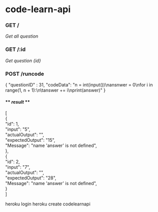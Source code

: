 # **code-learn-api**

### GET /
*Get all question*

### GET /:id
*Get question {id}*

### POST /runcode

{
"questionID" : 31,
"codeData": "n = int(input())\nansnwer = 0\nfor i in range(1, n + 1):\n\tanswer += i\nprint(answer)"
}

#### ** _result_ ** 

[<br />
    {<br />
        "id": 1,<br />
        "input": "5",<br />
        "actualOutput": "",<br />
        "expectedOutput": "15",<br />
        "Message": "name 'answer' is not defined",<br />
    },<br />
    {<br />
        "id": 2,<br />
        "input": "7",<br />
        "actualOutput": "",<br />
        "expectedOutput": "28",<br />
        "Message": "name 'answer' is not defined",<br />
    }<br />
]<br />

heroku login
heroku create codelearnapi